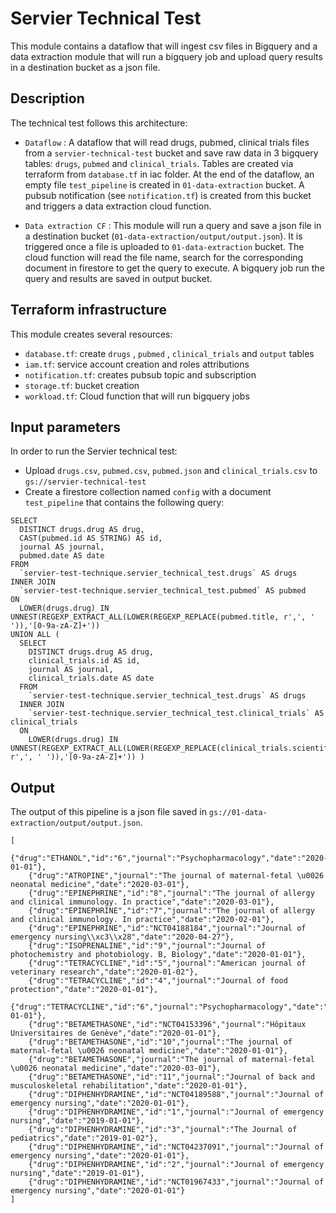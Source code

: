 # Servier Technical Test

This module contains a dataflow that will ingest csv files in Bigquery and a data extraction module that will run a bigquery job and upload query results in a destination bucket as a json file.

## Description

The technical test follows this architecture:

- `Dataflow`      : A dataflow that will read drugs, pubmed, clinical trials files from a `servier-technical-test` bucket and save raw data in 3 bigquery tables: `drugs`, `pubmed` and `clinical_trials`. Tables are created via terraform from `database.tf` in iac folder. At the end of the dataflow, an empty file `test_pipeline` is created in `01-data-extraction` bucket. A pubsub notification  (see `notification.tf`) is created from this bucket and triggers a data extraction cloud function.

- `Data extraction CF` : This module will run a query and save a json file in a destination bucket (`01-data-extraction/output/output.json`). It is triggered once a file is uploaded to `01-data-extraction` bucket. The cloud function will read the file name, search for the corresponding document in firestore to get the query to execute. A bigquery job run the query and results are saved in output bucket. 


## Terraform infrastructure

This module creates several resources:
 - `database.tf`: create `drugs` , `pubmed` , `clinical_trials` and `output` tables
 - `iam.tf`: service account creation and roles attributions
 - `notification.tf`: creates pubsub topic and subscription
 - `storage.tf`: bucket creation
 - `workload.tf`: Cloud function that will run bigquery jobs


## Input parameters

In order to run the Servier technical test:
- Upload `drugs.csv`, `pubmed.csv`, `pubmed.json` and `clinical_trials.csv` to `gs://servier-technical-test`
- Create a firestore collection named `config` with a document `test_pipeline` that contains the following query:

```
SELECT
  DISTINCT drugs.drug AS drug,
  CAST(pubmed.id AS STRING) AS id,
  journal AS journal,
  pubmed.date AS date
FROM
  `servier-test-technique.servier_technical_test.drugs` AS drugs
INNER JOIN
  `servier-test-technique.servier_technical_test.pubmed` AS pubmed
ON
  LOWER(drugs.drug) IN UNNEST(REGEXP_EXTRACT_ALL(LOWER(REGEXP_REPLACE(pubmed.title, r',', ' ')),'[0-9a-zA-Z]+'))
UNION ALL (
  SELECT
    DISTINCT drugs.drug AS drug,
    clinical_trials.id AS id,
    journal AS journal,
    clinical_trials.date AS date
  FROM
    `servier-test-technique.servier_technical_test.drugs` AS drugs
  INNER JOIN
    `servier-test-technique.servier_technical_test.clinical_trials` AS clinical_trials
  ON
    LOWER(drugs.drug) IN UNNEST(REGEXP_EXTRACT_ALL(LOWER(REGEXP_REPLACE(clinical_trials.scientific_title, r',', ' ')),'[0-9a-zA-Z]+')) )
```

## Output
The output of this pipeline is a json file saved in `gs://01-data-extraction/output/output.json`.

````
[
    {"drug":"ETHANOL","id":"6","journal":"Psychopharmacology","date":"2020-01-01"},
    {"drug":"ATROPINE","journal":"The journal of maternal-fetal \u0026 neonatal medicine","date":"2020-03-01"},
    {"drug":"EPINEPHRINE","id":"8","journal":"The journal of allergy and clinical immunology. In practice","date":"2020-03-01"},
    {"drug":"EPINEPHRINE","id":"7","journal":"The journal of allergy and clinical immunology. In practice","date":"2020-02-01"},
    {"drug":"EPINEPHRINE","id":"NCT04188184","journal":"Journal of emergency nursing\\xc3\\x28","date":"2020-04-27"},
    {"drug":"ISOPRENALINE","id":"9","journal":"Journal of photochemistry and photobiology. B, Biology","date":"2020-01-01"},
    {"drug":"TETRACYCLINE","id":"5","journal":"American journal of veterinary research","date":"2020-01-02"},
    {"drug":"TETRACYCLINE","id":"4","journal":"Journal of food protection","date":"2020-01-01"},
    {"drug":"TETRACYCLINE","id":"6","journal":"Psychopharmacology","date":"2020-01-01"},
    {"drug":"BETAMETHASONE","id":"NCT04153396","journal":"Hôpitaux Universitaires de Genève","date":"2020-01-01"},
    {"drug":"BETAMETHASONE","id":"10","journal":"The journal of maternal-fetal \u0026 neonatal medicine","date":"2020-01-01"},
    {"drug":"BETAMETHASONE","journal":"The journal of maternal-fetal \u0026 neonatal medicine","date":"2020-03-01"},
    {"drug":"BETAMETHASONE","id":"11","journal":"Journal of back and musculoskeletal rehabilitation","date":"2020-01-01"},
    {"drug":"DIPHENHYDRAMINE","id":"NCT04189588","journal":"Journal of emergency nursing","date":"2020-01-01"},
    {"drug":"DIPHENHYDRAMINE","id":"1","journal":"Journal of emergency nursing","date":"2019-01-01"},
    {"drug":"DIPHENHYDRAMINE","id":"3","journal":"The Journal of pediatrics","date":"2019-01-02"},
    {"drug":"DIPHENHYDRAMINE","id":"NCT04237091","journal":"Journal of emergency nursing","date":"2020-01-01"},
    {"drug":"DIPHENHYDRAMINE","id":"2","journal":"Journal of emergency nursing","date":"2019-01-01"},
    {"drug":"DIPHENHYDRAMINE","id":"NCT01967433","journal":"Journal of emergency nursing","date":"2020-01-01"}
]

````


